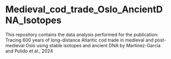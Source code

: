 # Medieval_cod_trade_Oslo_AncientDNA_Isotopes
This repository contains the data analysis performed for the publication: Tracing 600 years of long-distance Atlantic cod trade in medieval and post-medieval Oslo using stable isotopes and ancient DNA by Martinez-Garcia and Pulido et al., 2024
